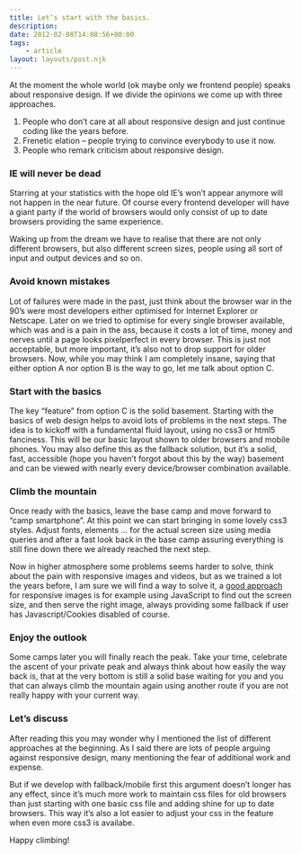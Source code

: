 ```yaml
---
title: Let’s start with the basics.
description:
date: 2012-02-08T14:08:56+00:00
tags:
    - article
layout: layouts/post.njk
---
```


At the moment the whole world (ok maybe only we frontend people) speaks about responsive design. If we divide the opinions we come up with three approaches.

1) People who don’t care at all about responsive design and just continue coding like the years before.  
2) Frenetic elation – people trying to convince everybody to use it now.  
3) People who remark criticism about responsive design.

### IE will never be dead

Starring at your statistics with the hope old IE’s won’t appear anymore will not happen in the near future. Of course every frontend developer will have a giant party if the world of browsers would only consist of up to date browsers providing the same experience.

Waking up from the dream we have to realise that there are not only different browsers, but also different screen sizes, people using all sort of input and output devices and so on.  

### Avoid known mistakes

Lot of failures were made in the past, just think about the browser war in the 90’s were most developers either optimised for Internet Explorer or Netscape. Later on we tried to optimise for every single browser available, which was and is a pain in the ass, because it costs a lot of time, money and nerves until a page looks pixelperfect in every browser. This is just not acceptable, but more important, it’s also not to drop support for older browsers. Now, while you may think I am completely insane, saying that either option A nor option B is the way to go, let me talk about option C.

### Start with the basics

The key “feature” from option C is the solid basement. Starting with the basics of web design helps to avoid lots of problems in the next steps. The idea is to kickoff with a fundamental fluid layout, using no css3 or html5 fanciness. This will be our basic layout shown to older browsers and mobile phones. You may also define this as the fallback solution, but it’s a solid, fast, accessible (hope you haven’t forgot about this by the way) basement and can be viewed with nearly every device/browser combination available.

### Climb the mountain

Once ready with the basics, leave the base camp and move forward to “camp smartphone”. At this point we can start bringing in some lovely css3 styles. Adjust fonts, elements … for the actual screen size using media queries and after a fast look back in the base camp assuring everything is still fine down there we already reached the next step.

Now in higher atmosphere some problems seems harder to solve, think about the pain with responsive images and videos, but as we trained a lot the years before, I am sure we will find a way to solve it, a [good approach](http://adaptive-images.com/) for responsive images is for example using JavaScript to find out the screen size, and then serve the right image, always providing some fallback if user has Javascript/Cookies disabled of course.

### Enjoy the outlook

Some camps later you will finally reach the peak. Take your time, celebrate the ascent of your private peak and always think about how easily the way back is, that at the very bottom is still a solid base waiting for you and you that can always climb the mountain again using another route if you are not really happy with your current way.

### Let’s discuss

After reading this you may wonder why I mentioned the list of different approaches at the beginning. As I said there are lots of people arguing against responsive design, many mentioning the fear of additional work and expense.

But if we develop with fallback/mobile first this argument doesn’t longer has any effect, since it’s much more work to maintain css files for old browsers than just starting with one basic css file and adding shine for up to date browsers. This way it’s also a lot easier to adjust your css in the feature when even more css3 is availabe.

Happy climbing!